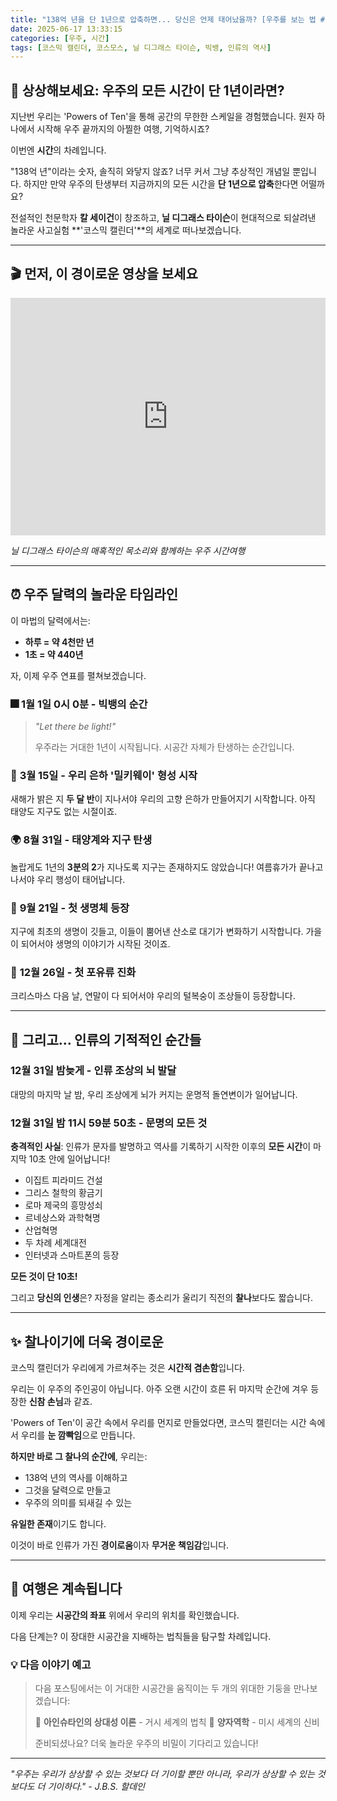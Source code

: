```yaml
---
title: "138억 년을 단 1년으로 압축하면... 당신은 언제 태어났을까? [우주를 보는 법 #2]"
date: 2025-06-17 13:33:15
categories: [우주, 시간]
tags: [코스믹 캘린더, 코스모스, 닐 디그래스 타이슨, 빅뱅, 인류의 역사]
---
```


## 🌌 상상해보세요: 우주의 모든 시간이 단 1년이라면?

지난번 우리는 'Powers of Ten'을 통해 공간의 무한한 스케일을 경험했습니다. 원자 하나에서 시작해 우주 끝까지의 아찔한 여행, 기억하시죠? 

이번엔 **시간**의 차례입니다. 

"138억 년"이라는 숫자, 솔직히 와닿지 않죠? 너무 커서 그냥 추상적인 개념일 뿐입니다. 하지만 만약 우주의 탄생부터 지금까지의 모든 시간을 **단 1년으로 압축**한다면 어떨까요?

전설적인 천문학자 **칼 세이건**이 창조하고, **닐 디그래스 타이슨**이 현대적으로 되살려낸 놀라운 사고실험 **'코스믹 캘린더'**의 세계로 떠나보겠습니다.

---

## 🎬 먼저, 이 경이로운 영상을 보세요

<iframe
  width="100%"
  height="380"
  src="https://www.youtube.com/embed/Bl-s4tqR8Bc"
  title="코스모스 - 코스믹 캘린더"
  frameborder="0"
  allow="accelerometer; autoplay; clipboard-write; encrypted-media; gyroscope; picture-in-picture; web-share"
  allowfullscreen
></iframe>

*닐 디그래스 타이슨의 매혹적인 목소리와 함께하는 우주 시간여행*

---

## ⏰ 우주 달력의 놀라운 타임라인

이 마법의 달력에서는:
- **하루 = 약 4천만 년**
- **1초 = 약 440년**

자, 이제 우주 연표를 펼쳐보겠습니다.

### 🎆 **1월 1일 0시 0분** - 빅뱅의 순간
> *"Let there be light!"* 
> 
> 우주라는 거대한 1년이 시작됩니다. 시공간 자체가 탄생하는 순간입니다.

### 🌌 **3월 15일** - 우리 은하 '밀키웨이' 형성 시작
새해가 밝은 지 **두 달 반**이 지나서야 우리의 고향 은하가 만들어지기 시작합니다. 아직 태양도 지구도 없는 시절이죠.

### 🌍 **8월 31일** - 태양계와 지구 탄생
놀랍게도 1년의 **3분의 2**가 지나도록 지구는 존재하지도 않았습니다! 여름휴가가 끝나고 나서야 우리 행성이 태어납니다.

### 🦠 **9월 21일** - 첫 생명체 등장
지구에 최초의 생명이 깃들고, 이들이 뿜어낸 산소로 대기가 변화하기 시작합니다. 가을이 되어서야 생명의 이야기가 시작된 것이죠.

### 🐾 **12월 26일** - 첫 포유류 진화
크리스마스 다음 날, 연말이 다 되어서야 우리의 털복숭이 조상들이 등장합니다.

---

## 🧠 그리고... 인류의 기적적인 순간들

### **12월 31일 밤늦게** - 인류 조상의 뇌 발달
대망의 마지막 날 밤, 우리 조상에게 뇌가 커지는 운명적 돌연변이가 일어납니다.

### **12월 31일 밤 11시 59분 50초** - 문명의 모든 것
**충격적인 사실**: 인류가 문자를 발명하고 역사를 기록하기 시작한 이후의 **모든 시간**이 마지막 10초 안에 일어납니다!

- 이집트 피라미드 건설
- 그리스 철학의 황금기  
- 로마 제국의 흥망성쇠
- 르네상스와 과학혁명
- 산업혁명
- 두 차례 세계대전
- 인터넷과 스마트폰의 등장

**모든 것이 단 10초!**

그리고 **당신의 인생**은? 자정을 알리는 종소리가 울리기 직전의 **찰나**보다도 짧습니다.

---

## ✨ 찰나이기에 더욱 경이로운

코스믹 캘린더가 우리에게 가르쳐주는 것은 **시간적 겸손함**입니다. 

우리는 이 우주의 주인공이 아닙니다. 아주 오랜 시간이 흐른 뒤 마지막 순간에 겨우 등장한 **신참 손님**과 같죠.

'Powers of Ten'이 공간 속에서 우리를 먼지로 만들었다면, 코스믹 캘린더는 시간 속에서 우리를 **눈 깜빡임**으로 만듭니다.

**하지만 바로 그 찰나의 순간에**, 우리는:
- 138억 년의 역사를 이해하고
- 그것을 달력으로 만들고  
- 우주의 의미를 되새길 수 있는

**유일한 존재**이기도 합니다.

이것이 바로 인류가 가진 **경이로움**이자 **무거운 책임감**입니다.

---

## 🚀 여행은 계속됩니다

이제 우리는 **시공간의 좌표** 위에서 우리의 위치를 확인했습니다. 

다음 단계는? 이 장대한 시공간을 지배하는 법칙들을 탐구할 차례입니다.

### 💡 다음 이야기 예고

> 다음 포스팅에서는 이 거대한 시공간을 움직이는 두 개의 위대한 기둥을 만나보겠습니다:
> 
> 🌟 **아인슈타인의 상대성 이론** - 거시 세계의 법칙
> 🔬 **양자역학** - 미시 세계의 신비
> 
> 준비되셨나요? 더욱 놀라운 우주의 비밀이 기다리고 있습니다!

---

*"우주는 우리가 상상할 수 있는 것보다 더 기이할 뿐만 아니라, 우리가 상상할 수 있는 것보다도 더 기이하다." - J.B.S. 할데인* 